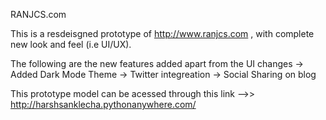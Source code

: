 RANJCS.com

This is a resdeisgned prototype of http://www.ranjcs.com , with complete new look and feel (i.e UI/UX).

The following are the new features added apart from the UI changes
-> Added Dark Mode Theme
-> Twitter integreation
-> Social Sharing on blog


This prototype model can be acessed through this link -->>  http://harshsanklecha.pythonanywhere.com/

